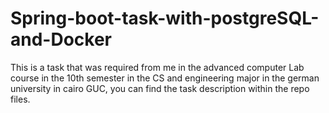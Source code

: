 # Spring-boot-task-with-postgreSQL-and-Docker

This is a task that was required from me in the advanced computer Lab course in the 10th semester in the CS and engineering major in the german university in cairo GUC, you can find the task description within the repo files.
